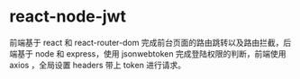 # react-node-jwt
前端基于 react 和 react-router-dom 完成前台页面的路由跳转以及路由拦截，后端基于 node 和 express，使用 jsonwebtoken 完成登陆权限的判断，前端使用 axios ，全局设置 headers 带上 token  进行请求。
